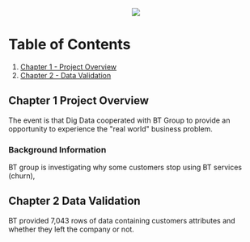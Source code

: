 <p align = "center">
<img src="https://github.com/xiangivyli/Data-Science-Porfolio/blob/main/BT%20Customer%20Churn%20Prediction/Image/BT%20Logo.jpg">
</p>


# Table of Contents
1. [Chapter 1 - Project Overview](#ch1)
2. [Chapter 2 - Data Validation](#ch2)

<a id = "ch1"></a>
## Chapter 1 Project Overview
The event is that Dig Data cooperated with BT Group to provide an opportunity to experience the "real world" business problem.

### Background Information
BT group is investigating why some customers stop using BT services (churn), 


<a id = "ch2"></a>
## Chapter 2 Data Validation
BT provided 7,043 rows of data containing customers attributes and whether they left the company or not.

